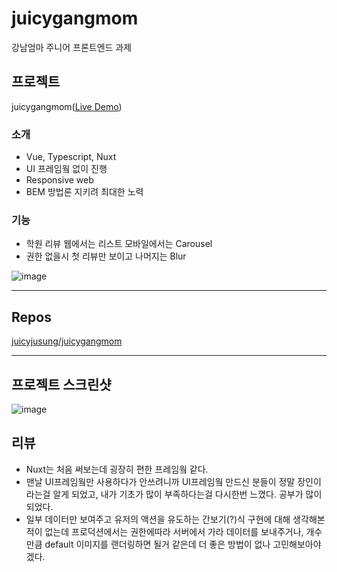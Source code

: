 # juicygangmom
강남엄마 주니어 프론트엔드 과제
## **프로젝트**

juicygangmom([Live Demo](http://ec2-15-164-98-92.ap-northeast-2.compute.amazonaws.com:8081))

### 소개

- Vue, Typescript, Nuxt
- UI 프레임웤 없이 진행
- Responsive web
- BEM 방법론 지키려 최대한 노력

### 기능

- 학원 리뷰 웹에서는 리스트 모바일에서는 Carousel
- 권한 없을시 첫 리뷰만 보이고 나머지는 Blur

![image](https://user-images.githubusercontent.com/46892438/93492991-64a84e00-f946-11ea-9099-0ef6609e8346.png)


---

## Repos

[juicyjusung/juicygangmom](https://github.com/juicyjusung/juicygangmom)

---

## 프로젝트 스크린샷

![image](https://user-images.githubusercontent.com/46892438/93492906-4cd0ca00-f946-11ea-859d-da82be24271f.png)


## 리뷰

- Nuxt는 처음 써보는데 굉장히 편한 프레임웤 같다.
- 맨날 UI프레임웤만 사용하다가 안쓰려니까 UI프레임웤 만드신 분들이 정말 장인이라는걸 알게 되었고, 내가 기초가 많이 부족하다는걸 다시한번 느꼈다. 공부가 많이 되었다.
- 일부 데이터만 보여주고 유저의 액션을 유도하는 간보기(?)식 구현에 대해 생각해본적이 없는데 프로덕션에서는 권한에따라 서버에서 가라 데이터를 보내주거나, 개수만큼 default 이미지를 랜더링하면 될거 같은데 더 좋은 방법이 없나 고민해보아야겠다.
